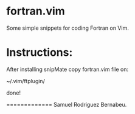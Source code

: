 fortran.vim
===========

Some simple snippets for coding Fortran on Vim.

Instructions:
=============

After installing snipMate copy fortran.vim file on:

~/.vim/ftplugin/

done!




=============
Samuel Rodriguez Bernabeu.
